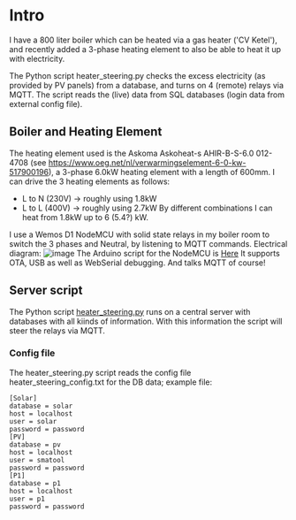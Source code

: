 # Intro
I have a 800 liter boiler which can be heated via a gas heater ('CV Ketel'), and recently added a 3-phase heating element to also be able to heat it up with electricity.

The Python script heater_steering.py checks the excess electricity (as provided by PV panels) from a database, and turns on 4 (remote) relays via MQTT.
The script reads the (live) data from SQL databases (login data from external config file).

## Boiler and Heating Element 
The heating element used is the Askoma Askoheat-s AHIR-B-S-6.0 012-4708 (see https://www.oeg.net/nl/verwarmingselement-6-0-kw-517900196),
a 3-phase 6.0kW heating element with a length of 600mm.
I can drive the 3 heating elements as follows:
* L to N (230V) -> roughly using 1.8kW
* L to L (400V) -> roughly using 2.7kW
By different combinations I can heat from 1.8kW up to 6 (5.4?) kW.

I use a Wemos D1 NodeMCU with solid state relays in my boiler room to switch the 3 phases and Neutral, by listening to MQTT commands. Electrical diagram:
![image](https://github.com/EdwinGH/ElectricalHeater/assets/36776350/3d9c1fcd-5ede-4691-8109-d2c88f1f8925)
The Arduino script for the NodeMCU is [Here](/Solar_Boiler_Heater_NodeMCU_Smart_3-phase_switcher_manual.ino)
It supports OTA, USB as well as WebSerial debugging. And talks MQTT of course!  

## Server script
The Python script [heater_steering.py](heater_steering.py) runs on a central server with databases with all kiinds of information. With this information the script will steer the relays via MQTT.

### Config file
The heater_steering.py script reads the config file heater_steering_config.txt for the DB data; example file:
```
[Solar]
database = solar
host = localhost
user = solar
password = password
[PV]
database = pv
host = localhost
user = smatool
password = password
[P1]
database = p1
host = localhost
user = p1
password = password
```

